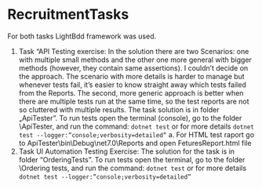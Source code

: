 # RecruitmentTasks
For both tasks LightBdd framework was used.
1. Task “API Testing exercise:
In the solution there are two Scenarios: one with multiple small methods and 
the other one more general with bigger methods (however, they contain 
same assertions). I couldn’t decide on the approach. The scenario with more 
details is harder to manage but whenever tests fail, it’s easier to know 
straight away which tests failed from the Reports. The second, more generic 
approach is better when there are multiple tests run at the same time, so the 
test reports are not so cluttered with multiple results.
The task solution is in folder „ApiTester”. To run tests open the terminal 
(console), go to the folder \ApiTester, and run the command: 
`dotnet test`
or for more details
`dotnet test --logger:”console;verbosity=detailed”`
a. For HTML test raport go to ApiTester\bin\Debug\net7.0\Reports and open 
FeturesReport.html file
2. Task UI Automation Testing Exercise:
The solution for the task is in folder “OrderingTests”. To run tests open the 
terminal, go to the folder \Ordering tests, and run the command:
`dotnet test` 
or for more details
`dotnet test --logger:”console;verbosity=detailed”`
